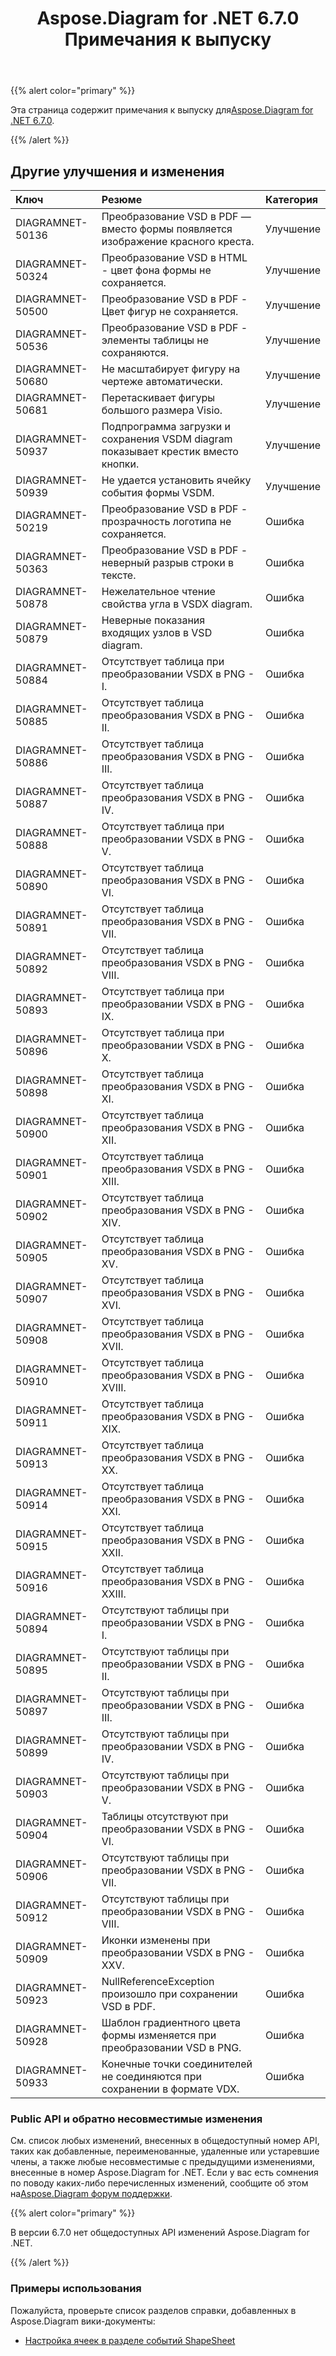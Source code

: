 ﻿---
title: Aspose.Diagram for .NET 6.7.0 Примечания к выпуску
type: docs
weight: 50
url: /ru/net/aspose-diagram-for-net-6-7-0-release-notes/
---
{{% alert color="primary" %}} 

 Эта страница содержит примечания к выпуску для[Aspose.Diagram for .NET 6.7.0](https://www.nuget.org/packages/Aspose.Diagram/6.7.0).

{{% /alert %}} 
## **Другие улучшения и изменения**

|**Ключ**|**Резюме**|**Категория**|
|:- |:- |:- |
|DIAGRAMNET-50136|Преобразование VSD в PDF — вместо формы появляется изображение красного креста.|Улучшение|
|DIAGRAMNET-50324|Преобразование VSD в HTML - цвет фона формы не сохраняется.|Улучшение|
|DIAGRAMNET-50500|Преобразование VSD в PDF - Цвет фигур не сохраняется.|Улучшение|
|DIAGRAMNET-50536|Преобразование VSD в PDF - элементы таблицы не сохраняются.|Улучшение|
|DIAGRAMNET-50680|Не масштабирует фигуру на чертеже автоматически.|Улучшение|
|DIAGRAMNET-50681|Перетаскивает фигуры большого размера Visio.|Улучшение|
|DIAGRAMNET-50937|Подпрограмма загрузки и сохранения VSDM diagram показывает крестик вместо кнопки.|Улучшение|
|DIAGRAMNET-50939|Не удается установить ячейку события формы VSDM.|Улучшение|
|DIAGRAMNET-50219|Преобразование VSD в PDF - прозрачность логотипа не сохраняется.|Ошибка|
|DIAGRAMNET-50363|Преобразование VSD в PDF - неверный разрыв строки в тексте.|Ошибка|
|DIAGRAMNET-50878|Нежелательное чтение свойства угла в VSDX diagram.|Ошибка|
|DIAGRAMNET-50879|Неверные показания входящих узлов в VSD diagram.|Ошибка|
|DIAGRAMNET-50884|Отсутствует таблица при преобразовании VSDX в PNG - I.|Ошибка|
|DIAGRAMNET-50885|Отсутствует таблица преобразования VSDX в PNG - II.|Ошибка|
|DIAGRAMNET-50886|Отсутствует таблица преобразования VSDX в PNG - III.|Ошибка|
|DIAGRAMNET-50887|Отсутствует таблица преобразования VSDX в PNG - IV.|Ошибка|
|DIAGRAMNET-50888|Отсутствует таблица при преобразовании VSDX в PNG - V.|Ошибка|
|DIAGRAMNET-50890|Отсутствует таблица преобразования VSDX в PNG - VI.|Ошибка|
|DIAGRAMNET-50891|Отсутствует таблица преобразования VSDX в PNG - VII.|Ошибка|
|DIAGRAMNET-50892|Отсутствует таблица преобразования VSDX в PNG - VIII.|Ошибка|
|DIAGRAMNET-50893|Отсутствует таблица при преобразовании VSDX в PNG - IX.|Ошибка|
|DIAGRAMNET-50896|Отсутствует таблица при преобразовании VSDX в PNG - X.|Ошибка|
|DIAGRAMNET-50898|Отсутствует таблица преобразования VSDX в PNG - XI.|Ошибка|
|DIAGRAMNET-50900|Отсутствует таблица преобразования VSDX в PNG - XII.|Ошибка|
|DIAGRAMNET-50901|Отсутствует таблица преобразования VSDX в PNG - XIII.|Ошибка|
|DIAGRAMNET-50902|Отсутствует таблица преобразования VSDX в PNG - XIV.|Ошибка|
|DIAGRAMNET-50905|Отсутствует таблица преобразования VSDX в PNG - XV.|Ошибка|
|DIAGRAMNET-50907|Отсутствует таблица преобразования VSDX в PNG - XVI.|Ошибка|
|DIAGRAMNET-50908|Отсутствует таблица преобразования VSDX в PNG - XVII.|Ошибка|
|DIAGRAMNET-50910|Отсутствует таблица преобразования VSDX в PNG - XVIII.|Ошибка|
|DIAGRAMNET-50911|Отсутствует таблица преобразования VSDX в PNG - XIX.|Ошибка|
|DIAGRAMNET-50913|Отсутствует таблица преобразования VSDX в PNG - XX.|Ошибка|
|DIAGRAMNET-50914|Отсутствует таблица преобразования VSDX в PNG - XXI.|Ошибка|
|DIAGRAMNET-50915|Отсутствует таблица преобразования VSDX в PNG - XXII.|Ошибка|
|DIAGRAMNET-50916|Отсутствует таблица преобразования VSDX в PNG - XXIII.|Ошибка|
|DIAGRAMNET-50894|Отсутствуют таблицы при преобразовании VSDX в PNG - I.|Ошибка|
|DIAGRAMNET-50895|Отсутствуют таблицы при преобразовании VSDX в PNG - II.|Ошибка|
|DIAGRAMNET-50897|Отсутствуют таблицы при преобразовании VSDX в PNG - III.|Ошибка|
|DIAGRAMNET-50899|Отсутствуют таблицы при преобразовании VSDX в PNG - IV.|Ошибка|
|DIAGRAMNET-50903|Отсутствуют таблицы при преобразовании VSDX в PNG - V.|Ошибка|
|DIAGRAMNET-50904|Таблицы отсутствуют при преобразовании VSDX в PNG - VI.|Ошибка|
|DIAGRAMNET-50906|Отсутствуют таблицы при преобразовании VSDX в PNG - VII.|Ошибка|
|DIAGRAMNET-50912|Отсутствуют таблицы при преобразовании VSDX в PNG - VIII.|Ошибка|
|DIAGRAMNET-50909|Иконки изменены при преобразовании VSDX в PNG - XXV.|Ошибка|
|DIAGRAMNET-50923|NullReferenceException произошло при сохранении VSD в PDF.|Ошибка|
|DIAGRAMNET-50928|Шаблон градиентного цвета формы изменяется при преобразовании VSD в PNG.|Ошибка|
|DIAGRAMNET-50933|Конечные точки соединителей не соединяются при сохранении в формате VDX.|Ошибка|
### **Public API и обратно несовместимые изменения**
См. список любых изменений, внесенных в общедоступный номер API, таких как добавленные, переименованные, удаленные или устаревшие члены, а также любые несовместимые с предыдущими изменениями, внесенные в номер Aspose.Diagram for .NET. Если у вас есть сомнения по поводу каких-либо перечисленных изменений, сообщите об этом на[Aspose.Diagram форум поддержки](https://forum.aspose.com/c/diagram/17).

{{% alert color="primary" %}} 

В версии 6.7.0 нет общедоступных API изменений Aspose.Diagram for .NET.

{{% /alert %}} 
### **Примеры использования**
Пожалуйста, проверьте список разделов справки, добавленных в Aspose.Diagram вики-документы:

- [Настройка ячеек в разделе событий ShapeSheet](/diagram/ru/net/setting-cells-in-the-event-section-of-shapesheet/)
